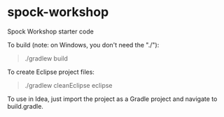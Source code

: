 spock-workshop
==============

Spock Workshop starter code

To build (note: on Windows, you don't need the "./"):

> ./gradlew build

To create Eclipse project files:

> ./gradlew cleanEclipse eclipse

To use in Idea, just import the project as a Gradle project and navigate to build.gradle.

